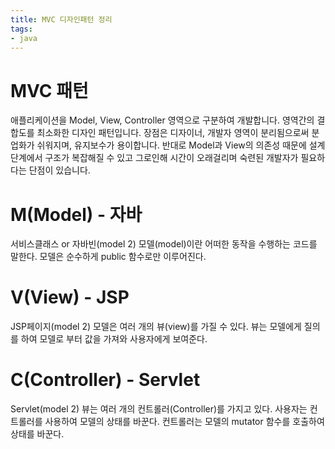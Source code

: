 ```yaml
---
title: MVC 디자인패턴 정리
tags:
- java
---
```


# MVC 패턴
애플리케이션을 Model, View, Controller 영역으로 구분하여 개발합니다. 
영역간의 결합도를 최소화한 디자인 패턴입니다. 
장점은 디자이너, 개발자 영역이 분리됨으로써 분업화가 쉬워지며, 유지보수가 용이합니다.
반대로 Model과 View의 의존성 때문에 설계 단계에서 구조가 복잡해질 수 있고 
그로인해 시간이 오래걸리며 숙련된 개발자가 필요하다는 단점이 있습니다.
# M(Model) - 자바
서비스클래스 or 자바빈(model 2)
모델(model)이란 어떠한 동작을 수행하는 코드를 말한다.
모델은 순수하게 public 함수로만 이루어진다.
# V(View) - JSP
JSP페이지(model 2)
모델은 여러 개의 뷰(view)를 가질 수 있다.
뷰는 모델에게 질의를 하여 모델로 부터 값을 가져와 사용자에게 보여준다.
# C(Controller) - Servlet
Servlet(model 2)
뷰는 여러 개의 컨트롤러(Controller)를 가지고 있다.
사용자는 컨트롤러를 사용하여 모델의 상태를 바꾼다.
컨트롤러는 모델의 mutator 함수를 호출하여 상태를 바꾼다.
